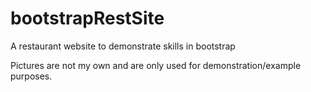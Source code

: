 # bootstrapRestSite
A restaurant website to demonstrate skills in bootstrap

Pictures are not my own and are only used for demonstration/example purposes.
